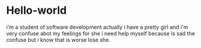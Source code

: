 # Hello-world


i'm a student of software development actually i have a pretty girl and i'm very confuse abot my feelings for she i need help myself because is sad the confuse but i know that is worse lose she.
